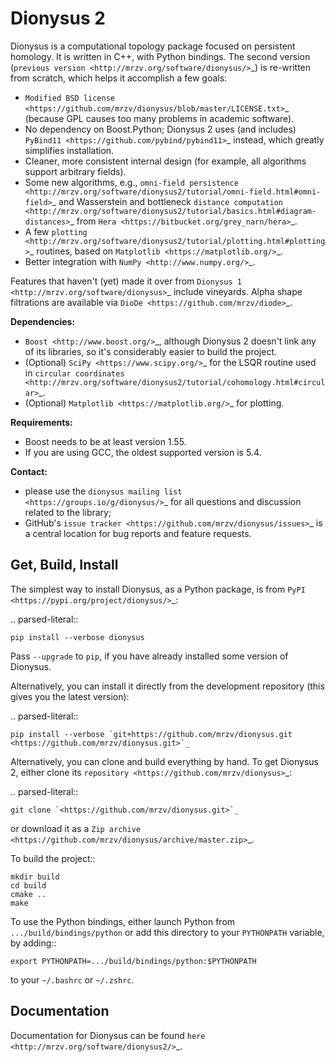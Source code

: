 Dionysus 2
==========

Dionysus is a computational topology package focused on
persistent homology. It is written in C++, with Python bindings.
The second version (`previous version <http://mrzv.org/software/dionysus/>`_)
is re-written from scratch, which helps it accomplish a few goals:

  * `Modified BSD license <https://github.com/mrzv/dionysus/blob/master/LICENSE.txt>`_ (because GPL causes too many problems in academic software).
  * No dependency on Boost.Python; Dionysus 2 uses (and includes) `PyBind11 <https://github.com/pybind/pybind11>`_ instead, which greatly simplifies installation.
  * Cleaner, more consistent internal design (for example, all algorithms support arbitrary fields).
  * Some new algorithms, e.g., `omni-field persistence <http://mrzv.org/software/dionysus2/tutorial/omni-field.html#omni-field>`_ and Wasserstein and bottleneck `distance computation <http://mrzv.org/software/dionysus2/tutorial/basics.html#diagram-distances>`_ from `Hera <https://bitbucket.org/grey_narn/hera>`_.
  * A few `plotting <http://mrzv.org/software/dionysus2/tutorial/plotting.html#plotting>`_ routines, based on `Matplotlib <https://matplotlib.org/>`_.
  * Better integration with `NumPy <http://www.numpy.org/>`_.

Features that haven't (yet) made it over from `Dionysus 1 <http://mrzv.org/software/dionysus>`_ include vineyards.
Alpha shape filtrations are available via `DioDe <https://github.com/mrzv/diode>`_.

**Dependencies:**
  * `Boost <http://www.boost.org/>`_, although Dionysus 2 doesn't link any of its libraries, so it's considerably easier to build the project.
  * (Optional) `SciPy <https://www.scipy.org/>`_ for the LSQR routine used in `circular coordinates <http://mrzv.org/software/dionysus2/tutorial/cohomology.html#circular>`_.
  * (Optional) `Matplotlib <https://matplotlib.org/>`_ for plotting.

**Requirements:**
  * Boost needs to be at least version 1.55.
  * If you are using GCC, the oldest supported version is 5.4.

**Contact:**
  * please use the `dionysus mailing list <https://groups.io/g/dionysus/>`_
    for all questions and discussion related to the library;
  * GitHub's `issue tracker <https://github.com/mrzv/dionysus/issues>`_
    is a central location for bug reports and feature requests.

Get, Build, Install
-------------------

The simplest way to install Dionysus, as a Python package, is from `PyPI <https://pypi.org/project/dionysus/>`_:

.. parsed-literal::

    pip install --verbose dionysus

Pass ``--upgrade`` to ``pip``, if you have already installed some version of Dionysus.

Alternatively, you can install it directly from the development repository (this gives you the latest version):

.. parsed-literal::

    pip install --verbose `git+https://github.com/mrzv/dionysus.git <https://github.com/mrzv/dionysus.git>`_

Alternatively, you can clone and build everything by hand.
To get Dionysus 2, either clone its `repository <https://github.com/mrzv/dionysus>`_:

.. parsed-literal::

    git clone `<https://github.com/mrzv/dionysus.git>`_

or download it as a `Zip archive <https://github.com/mrzv/dionysus/archive/master.zip>`_.

To build the project::

    mkdir build
    cd build
    cmake ..
    make

To use the Python bindings, either launch Python from ``.../build/bindings/python`` or add this directory to your ``PYTHONPATH`` variable, by adding::

    export PYTHONPATH=.../build/bindings/python:$PYTHONPATH

to your ``~/.bashrc`` or ``~/.zshrc``.

Documentation
-------------

Documentation for Dionysus can be found `here <http://mrzv.org/software/dionysus2/>`_.

